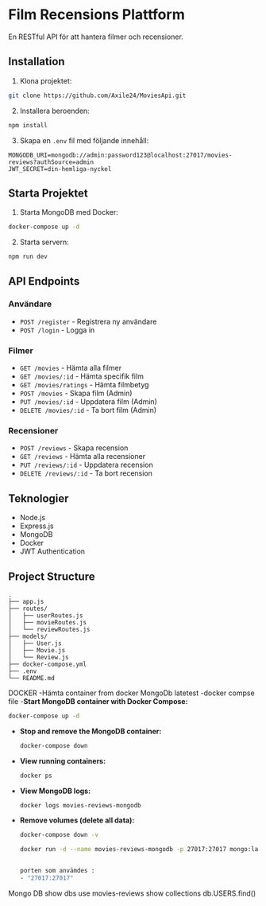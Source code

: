# Film Recensions Plattform

En RESTful API för att hantera filmer och recensioner.

## Installation

1. Klona projektet:
```bash
git clone https://github.com/Axile24/MoviesApi.git
```

2. Installera beroenden:
```bash
npm install
```

3. Skapa en `.env` fil med följande innehåll:
```
MONGODB_URI=mongodb://admin:password123@localhost:27017/movies-reviews?authSource=admin
JWT_SECRET=din-hemliga-nyckel
```

## Starta Projektet

1. Starta MongoDB med Docker:
```bash
docker-compose up -d
```

2. Starta servern:
```bash
npm run dev
```

## API Endpoints

### Användare
- `POST /register` - Registrera ny användare
- `POST /login` - Logga in

### Filmer
- `GET /movies` - Hämta alla filmer
- `GET /movies/:id` - Hämta specifik film
- `GET /movies/ratings` - Hämta filmbetyg
- `POST /movies` - Skapa film (Admin)
- `PUT /movies/:id` - Uppdatera film (Admin)
- `DELETE /movies/:id` - Ta bort film (Admin)

### Recensioner
- `POST /reviews` - Skapa recension
- `GET /reviews` - Hämta alla recensioner
- `PUT /reviews/:id` - Uppdatera recension
- `DELETE /reviews/:id` - Ta bort recension

## Teknologier
- Node.js
- Express.js
- MongoDB
- Docker
- JWT Authentication

## Project Structure

```
.
├── app.js
├── routes/
│   ├── userRoutes.js
│   ├── movieRoutes.js
│   └── reviewRoutes.js
├── models/
│   ├── User.js
│   ├── Movie.js
│   └── Review.js
├── docker-compose.yml
├── .env
└── README.md
```

DOCKER 
-Hämta container from docker MongoDb latetest 
-docker compse file 
-**Start MongoDB container with Docker Compose:**
  ```sh
  docker-compose up -d
  ```

- **Stop and remove the MongoDB container:**
  ```sh
  docker-compose down
  ```

- **View running containers:**
  ```sh
  docker ps
  ```

- **View MongoDB logs:**
  ```sh
  docker logs movies-reviews-mongodb
  ```

- **Remove volumes (delete all data):**
  ```sh
  docker-compose down -v

  docker run -d --name movies-reviews-mongodb -p 27017:27017 mongo:latest


  porten som anvämdes :
  - "27017:27017"

Mongo DB 
show dbs 
use movies-reviews
show collections
db.USERS.find()